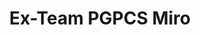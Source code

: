 ---
title: Ex-Team PGPCS Miro
redirect_to: https://miro.com/app/board/uXjVPMM2Vzw=/?share_link_id=994064837651
redirect_from: 
  - PGPCSMiro
  - pgpcsmiro
---